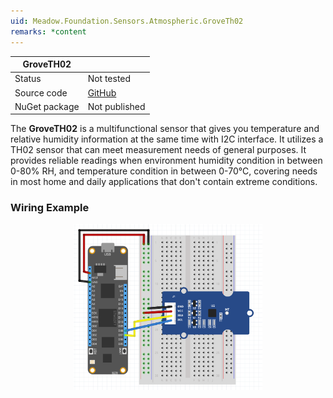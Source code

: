 ```yaml
---
uid: Meadow.Foundation.Sensors.Atmospheric.GroveTh02
remarks: *content
---
```


| GroveTH02     |             |
|---------------|-------------|
| Status        | Not tested  |
| Source code   | [GitHub](https://github.com/WildernessLabs/Meadow.Foundation/tree/master/Source/Meadow.Foundation.Peripherals/Sensors.Atmospheric.GroveTH02) |
| NuGet package | Not published |

The **GroveTH02** is a multifunctional sensor that gives you temperature and relative humidity information at the same time with I2C interface. It utilizes a TH02 sensor that can meet measurement needs of general purposes. It provides reliable readings when environment humidity condition in between 0-80% RH, and temperature condition in between 0-70°C, covering needs in most home and daily applications that don't contain extreme conditions.

### Wiring Example

<img src="../../API_Assets/Meadow.Foundation.Sensors.Atmospheric.GroveTH02/GroveTH02_Fritzing.svg" 
    style="width: 60%; display: block; margin-left: auto; margin-right: auto;" />